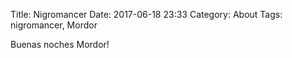 Title: Nigromancer
Date: 2017-06-18 23:33
Category: About 
Tags: nigromancer, Mordor

Buenas noches Mordor!
